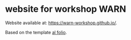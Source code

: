 # website for workshop WARN

Website available at: <a href="https://warn-workshop.github.io/" target="_blank">https://warn-workshop.github.io/</a>.

Based on the template <a href="https://github.com/alshedivat/al-folio/" target="_blank">al folio</a>.
